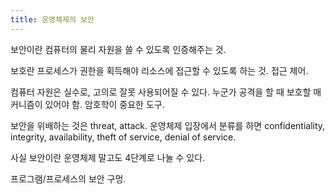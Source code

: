 ```yaml
---
title: 운영체제의 보안
---
```


보안이란 컴퓨터의 물리 자원을 쓸 수 있도록 인증해주는 것. 

보호란 프로세스가 권한을 획득해야 리소스에 접근할 수 있도록 하는 것. 접근 제어. 

컴퓨터 자원은 실수로, 고의로 잘못 사용되어질 수 있다. 누군가 공격을 할 때 보호할 매커니즘이 있어야 함. 암호학이 중요한 도구. 

보안을 위배하는 것은 threat, attack. 운영체제 입장에서 분류를 하면 confidentiality, integrity, availability, theft of service, denial of service. 

사실 보안이란 운영체제 말고도 4단계로 나눌 수 있다. 

프로그램/프로세스의 보안 구멍. 